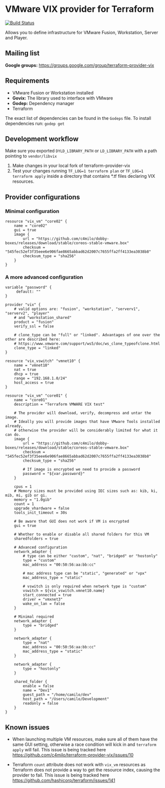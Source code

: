 # VMware VIX provider for Terraform
[![Build Status](https://travis-ci.org/cloudescape/terraform-provider-vix.svg?branch=master)](https://travis-ci.org/cloudescape/terraform-provider-vix)

Allows you to define infrastructure for VMware Fusion, Workstation, Server and Player.

## Mailing list
**Google groups:** https://groups.google.com/group/terraform-provider-vix

## Requirements
* VMware Fusion or Workstation installed
* **Govix:** The library used to interface with VMware
* **Godep:** Dependency manager
* Terraform

The exact list of dependencies can be found in the `Godeps` file. To install dependencies run: `godep get`


## Development workflow
Make sure you exported `DYLD_LIBRARY_PATH` or `LD_LIBRARY_PATH` with a path pointing to `vendor/libvix`

1. Make changes in your local fork of terraform-provider-vix
3. Test your changes running `TF_LOG=1 terraform plan` or `TF_LOG=1 terraform apply` inside a directory that contains *.tf files declaring VIX resources.

## Provider configurations

### Minimal configuration
```
resource "vix_vm" "core02" {
	name = "core02"
	gui = true
	image {
        url = "https://github.com/c4milo/dobby-boxes/releases/download/stable/coreos-stable-vmware.box"
        checksum = "545fec52ef3f35eee6e906fae8665abbad62d2007c7655ffa2ff4133ea3038b8"
        checksum_type = "sha256"
    }
}
```

### A more advanced configuration
```
variable "password" {
     default: ""
}

provider "vix" {
    # valid options are: "fusion", "workstation", "serverv1", "serverv2", "player"
    # and "workstation_shared"
    product = "fusion"
    verify_ssl = false

    # clone_type can be "full" or "linked". Advantages of one over the other are described here:
    # https://www.vmware.com/support/ws5/doc/ws_clone_typeofclone.html
    clone_type = "linked"
}

resource "vix_vswitch" "vmnet10" {
    name = "vmnet10"
    nat = true
    dhcp = true
    range = "192.168.1.0/24"
    host_access = true
}

resource "vix_vm" "core01" {
    name = "core01"
    description = "Terraform VMWARE VIX test"

	# The provider will download, verify, decompress and untar the image. 
	# Ideally you will provide images that have VMware Tools installed already,
	# otherwise the provider will be considerably limited for what it can do.
    image {
        url = "https://github.com/c4milo/dobby-boxes/releases/download/stable/coreos-stable-vmware.box"
        checksum = "545fec52ef3f35eee6e906fae8665abbad62d2007c7655ffa2ff4133ea3038b8"
        checksum_type = "sha256"

        # If image is encrypted we need to provide a password
        password = "${var.password}"
    }

    cpus = 1
    # Memory sizes must be provided using IEC sizes such as: kib, ki, mib, mi, gib or gi.
    memory = "1.0gib"
    count = 1
    upgrade_vhardware = false
    tools_init_timeout = 30s

    # Be aware that GUI does not work if VM is encrypted
    gui = true

    # Whether to enable or disable all shared folders for this VM
    sharedfolders = true

    # Advanced configuration
    network_adapter {
        # type can be either "custom", "nat", "bridged" or "hostonly"
	    type = "custom"
	    mac_address = "00:50:56:aa:bb:cc"

	    # mac address type can be "static", "generated" or "vpx"
	    mac_address_type = "static"

	    # vswitch is only required when network type is "custom"
	    vswitch = ${vix_vswitch.vmnet10.name}
	    start_connected = true
	    driver = "vmxnet3"
	    wake_on_lan = false
    }

    # Minimal required
    network_adapter {
	    type = "bridged"
    }
    
    network_adapter {
        type = "nat"
        mac_address = "00:50:56:aa:bb:cc"
        mac_address_type = "static"
    }

    network_adapter {
        type = "hostonly"
    }

    shared_folder {
        enable = false
        name = "Dev1"
        guest_path = "/home/camilo/dev"
        host_path = "/Users/camilo/Development"
        readonly = false
    }
}
```


## Known issues
* When launching multiple VM resources, make sure all of them have the same GUI setting, otherwise a race condition will kick in and `terraform apply` will fail. This issue is being tracked here https://github.com/c4milo/terraform-provider-vix/issues/10

* Terraform `count` attribute does not work with `vix_vm` resources as Terraform does not provide a way to get the resource index, causing the provider to fail. This issue is being tracked here https://github.com/hashicorp/terraform/issues/141


